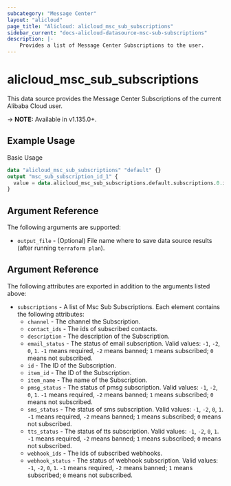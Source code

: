 ```yaml
---
subcategory: "Message Center"
layout: "alicloud"
page_title: "Alicloud: alicloud_msc_sub_subscriptions"
sidebar_current: "docs-alicloud-datasource-msc-sub-subscriptions"
description: |- 
    Provides a list of Message Center Subscriptions to the user.
---
```


# alicloud\_msc\_sub\_subscriptions

This data source provides the Message Center Subscriptions of the current Alibaba Cloud user.

-> **NOTE:** Available in v1.135.0+.

## Example Usage

Basic Usage

```terraform
data "alicloud_msc_sub_subscriptions" "default" {}
output "msc_sub_subscription_id_1" {
  value = data.alicloud_msc_sub_subscriptions.default.subscriptions.0.id
}

```

## Argument Reference

The following arguments are supported:

* `output_file` - (Optional) File name where to save data source results (after running `terraform plan`).

## Argument Reference

The following attributes are exported in addition to the arguments listed above:

* `subscriptions` - A list of Msc Sub Subscriptions. Each element contains the following attributes:
    * `channel` - The channel the Subscription.
    * `contact_ids` - The ids of subscribed contacts.
    * `description` - The description of the Subscription.
    * `email_status` - The status of email subscription. Valid values: `-1`, `-2`, `0`, `1`. `-1` means required, `-2` means banned; `1` means subscribed; `0` means not subscribed.
    * `id` - The ID of the Subscription.
    * `item_id` - The ID of the Subscription.
    * `item_name` - The name of the Subscription.
    * `pmsg_status` - The status of pmsg subscription. Valid values: `-1`, `-2`, `0`, `1`. `-1` means required, `-2` means banned; `1` means subscribed; `0` means not subscribed.
    * `sms_status` - The status of sms subscription. Valid values: `-1`, `-2`, `0`, `1`. `-1` means required, `-2` means banned; `1` means subscribed; `0` means not subscribed.
    * `tts_status` - The status of tts subscription. Valid values: `-1`, `-2`, `0`, `1`. `-1` means required, `-2` means banned; `1` means subscribed; `0` means not subscribed.
    * `webhook_ids` - The ids of subscribed webhooks.
    * `webhook_status` - The status of webhook subscription. Valid values: `-1`, `-2`, `0`, `1`. `-1` means required, `-2` means banned; `1` means subscribed; `0` means not subscribed.
